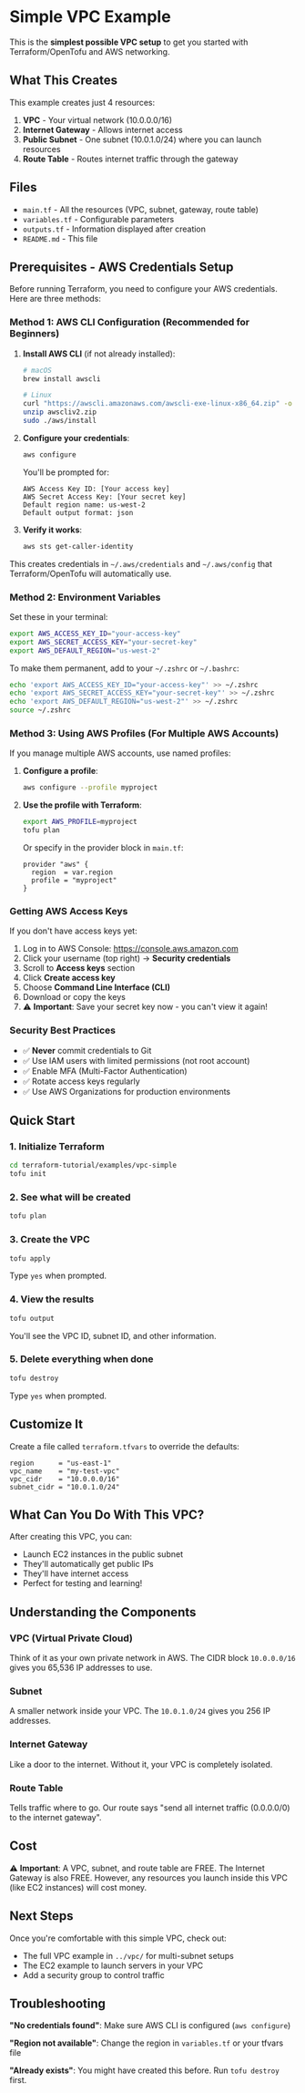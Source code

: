 # Simple VPC Example

This is the **simplest possible VPC setup** to get you started with Terraform/OpenTofu and AWS networking.

## What This Creates

This example creates just 4 resources:
1. **VPC** - Your virtual network (10.0.0.0/16)
2. **Internet Gateway** - Allows internet access
3. **Public Subnet** - One subnet (10.0.1.0/24) where you can launch resources
4. **Route Table** - Routes internet traffic through the gateway

## Files

- `main.tf` - All the resources (VPC, subnet, gateway, route table)
- `variables.tf` - Configurable parameters
- `outputs.tf` - Information displayed after creation
- `README.md` - This file

## Prerequisites - AWS Credentials Setup

Before running Terraform, you need to configure your AWS credentials. Here are three methods:

### Method 1: AWS CLI Configuration (Recommended for Beginners)

1. **Install AWS CLI** (if not already installed):
   ```bash
   # macOS
   brew install awscli
   
   # Linux
   curl "https://awscli.amazonaws.com/awscli-exe-linux-x86_64.zip" -o "awscliv2.zip"
   unzip awscliv2.zip
   sudo ./aws/install
   ```

2. **Configure your credentials**:
   ```bash
   aws configure
   ```
   
   You'll be prompted for:
   ```
   AWS Access Key ID: [Your access key]
   AWS Secret Access Key: [Your secret key]
   Default region name: us-west-2
   Default output format: json
   ```

3. **Verify it works**:
   ```bash
   aws sts get-caller-identity
   ```

This creates credentials in `~/.aws/credentials` and `~/.aws/config` that Terraform/OpenTofu will automatically use.

### Method 2: Environment Variables

Set these in your terminal:

```bash
export AWS_ACCESS_KEY_ID="your-access-key"
export AWS_SECRET_ACCESS_KEY="your-secret-key"
export AWS_DEFAULT_REGION="us-west-2"
```

To make them permanent, add to your `~/.zshrc` or `~/.bashrc`:

```bash
echo 'export AWS_ACCESS_KEY_ID="your-access-key"' >> ~/.zshrc
echo 'export AWS_SECRET_ACCESS_KEY="your-secret-key"' >> ~/.zshrc
echo 'export AWS_DEFAULT_REGION="us-west-2"' >> ~/.zshrc
source ~/.zshrc
```

### Method 3: Using AWS Profiles (For Multiple AWS Accounts)

If you manage multiple AWS accounts, use named profiles:

1. **Configure a profile**:
   ```bash
   aws configure --profile myproject
   ```

2. **Use the profile with Terraform**:
   ```bash
   export AWS_PROFILE=myproject
   tofu plan
   ```

   Or specify in the provider block in `main.tf`:
   ```hcl
   provider "aws" {
     region  = var.region
     profile = "myproject"
   }
   ```

### Getting AWS Access Keys

If you don't have access keys yet:

1. Log in to AWS Console: https://console.aws.amazon.com
2. Click your username (top right) → **Security credentials**
3. Scroll to **Access keys** section
4. Click **Create access key**
5. Choose **Command Line Interface (CLI)**
6. Download or copy the keys
7. ⚠️ **Important**: Save your secret key now - you can't view it again!

### Security Best Practices

- ✅ **Never** commit credentials to Git
- ✅ Use IAM users with limited permissions (not root account)
- ✅ Enable MFA (Multi-Factor Authentication)
- ✅ Rotate access keys regularly
- ✅ Use AWS Organizations for production environments

## Quick Start

### 1. Initialize Terraform
```bash
cd terraform-tutorial/examples/vpc-simple
tofu init
```

### 2. See what will be created
```bash
tofu plan
```

### 3. Create the VPC
```bash
tofu apply
```
Type `yes` when prompted.

### 4. View the results
```bash
tofu output
```

You'll see the VPC ID, subnet ID, and other information.

### 5. Delete everything when done
```bash
tofu destroy
```
Type `yes` when prompted.

## Customize It

Create a file called `terraform.tfvars` to override the defaults:

```hcl
region      = "us-east-1"
vpc_name    = "my-test-vpc"
vpc_cidr    = "10.0.0.0/16"
subnet_cidr = "10.0.1.0/24"
```

## What Can You Do With This VPC?

After creating this VPC, you can:
- Launch EC2 instances in the public subnet
- They'll automatically get public IPs
- They'll have internet access
- Perfect for testing and learning!

## Understanding the Components

### VPC (Virtual Private Cloud)
Think of it as your own private network in AWS. The CIDR block `10.0.0.0/16` gives you 65,536 IP addresses to use.

### Subnet
A smaller network inside your VPC. The `10.0.1.0/24` gives you 256 IP addresses.

### Internet Gateway
Like a door to the internet. Without it, your VPC is completely isolated.

### Route Table
Tells traffic where to go. Our route says "send all internet traffic (0.0.0.0/0) to the internet gateway".

## Cost

⚠️ **Important**: A VPC, subnet, and route table are FREE. The Internet Gateway is also FREE. However, any resources you launch inside this VPC (like EC2 instances) will cost money.

## Next Steps

Once you're comfortable with this simple VPC, check out:
- The full VPC example in `../vpc/` for multi-subnet setups
- The EC2 example to launch servers in your VPC
- Add a security group to control traffic

## Troubleshooting

**"No credentials found"**: Make sure AWS CLI is configured (`aws configure`)

**"Region not available"**: Change the region in `variables.tf` or your tfvars file

**"Already exists"**: You might have created this before. Run `tofu destroy` first.

